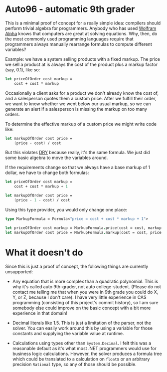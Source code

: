 # Auto96 - automatic 9th grader

This is a minimal proof of concept for a really simple idea: compilers should perform trivial algebra for programmers.
Anybody who has used [Wolfram Alpha](https://www.wolframalpha.com/) knows that computers are great at solving equations.
Why, then, do the most commonly used programming languages require that programmers always manually rearrange formulas
to compute different variables?



Example: we have a system selling products with a fixed markup. The price we sell a product at is always the
cost of the product plus a markup factor (say, 0.1), like so:

```fsharp
let priceOfOrder cost markup =
	cost + cost * markup
```

Occasionally a client asks for a product we don't already know the cost of, and a salesperson quotes them a custom price.
After we fulfill their order, we want to know whether we went below our usual markup, so we can generate an alert if a
salesperson is missing the markup on too many orders.

To determine the effective markup of a custom price we might write code like:

```fsharp
let markupOfOrder cost price =
	(price - cost) / cost
```

But this violates [DRY](https://en.wikipedia.org/wiki/Don%27t_repeat_yourself) because really, it's the same formula.
We just did some basic algebra to move the variables around.

If the requirements change so that we always have a base markup of 1 dollar, we have to change both formulas:

```fsharp
let priceOfOrder cost markup =
	cost + cost * markup + 1

let markupOfOrder cost price =
	(price - 1 - cost) / cost
```

Using this type provider, you would only change one place:

```fsharp
type MarkupFormula = Formula<"price = cost + cost * markup + 1">

let priceOfOrder cost markup = MarkupFormula.price(cost = cost, markup = markup)
let markupOfOrder cost price = MarkupFormula.markup(cost = cost, price = price)
```

# What it doesn't do

Since this is just a proof of concept, the following things are currently unsupported:

* Any equation that is more complex than a quadratic polynomial. This is why it's called auto 9th-grader, not auto
  college-student. (Please do not contact me telling me that when you were in 9th grade you could do X, Y, or Z,
  because I don't care). I have very little experience in CAS programming (consisting of this project's commit history),
  so I am sure somebody else could improve on the basic concept with a bit more experience in that domain!

* Decimal literals like 1.5. This is just a limitation of the parser, not the solver. You can easily work around
  this by using a variable for those constants and supplying the variable value at runtime.

* Calculations using types other than `System.Decimal`. I felt this was a reasonable default as it's what most .NET
  programmers would use for business logic calculations. However, the solver produces a formula tree which could be
  translated to a calculation on `float`s or an arbitrary precision `Rational` type, so any of those should be possible.
